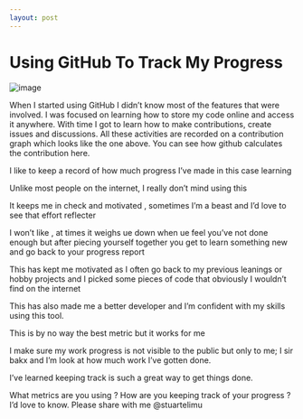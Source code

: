```yaml
---
layout: post
---
```


# Using GitHub To Track My Progress

![image](https://user-images.githubusercontent.com/41069456/126903197-298fa4d5-48f3-4638-a448-a15bc2044d1b.png)


When I started using GitHub I didn’t know most of the features that were involved. I was focused on learning how to store my code online and access it anywhere. With time I got to learn how to make contributions, create issues and discussions. All these activities are recorded on a contribution graph which looks like the one above. You can see how github calculates the contribution here.

I like to keep a record of how much progress I’ve made in this case learning 

Unlike most people on the internet, I really don’t mind using this 

It keeps me in check and motivated , sometimes I’m a beast and I’d love to see that effort reflecter

I won’t like , at times it weighs ue down when ue feel you’ve not done enough but after piecing yourself together you get to learn something new and go back to your progress report 

This has kept me motivated as I often go back to my previous leanings or hobby projects and I picked some pieces of code that obviously I wouldn’t find on the internet 

This has also made me a better developer and I’m confident with my skills using this tool. 

This is by no way the best metric but it works for me 

I make sure my work progress is not visible to the public but only to me; I sir bakx and I’m look at how much work I’ve gotten done. 

I’ve learned keeping track is such a great way to get things done. 

What metrics are you using ? How are you keeping track of your progress ? I’d love to know. Please share with me @stuartelimu

